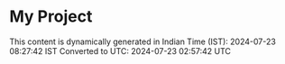 # My Project

This content is dynamically generated in Indian Time (IST): 2024-07-23 08:27:42 IST
Converted to UTC: 2024-07-23 02:57:42 UTC
